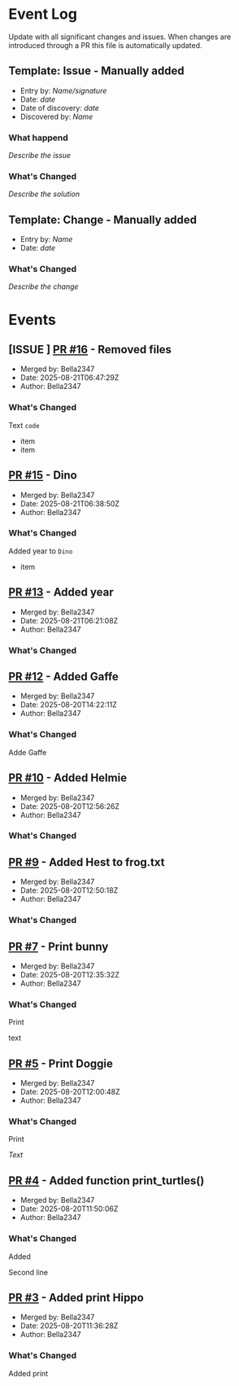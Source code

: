 # Event Log

Update with all significant changes and issues. When changes are introduced through a PR this file is automatically updated.

## Template: Issue - Manually added

- Entry by: *Name/signature*
- Date: *date*
- Date of discovery: *date*
- Discovered by: *Name*

### What happend

*Describe the issue*

### What's Changed

*Describe the solution*

## Template: Change - Manually added

- Entry by: *Name*
- Date: *date*

### What's Changed

*Describe the change*

# Events

## [ISSUE ] [PR #16](https://github.com/Bella2347/test-repo/pull/16) - Removed files

- Merged by: Bella2347
- Date: 2025-08-21T06:47:29Z
- Author: Bella2347

### What's Changed

Text `code`

- item
- item


## [PR #15](https://github.com/Bella2347/test-repo/pull/15) - Dino

- Merged by: Bella2347
- Date: 2025-08-21T06:38:50Z
- Author: Bella2347

### What's Changed

Added year to `Dino`

- item


## [PR #13](https://github.com/Bella2347/test-repo/pull/13) - Added year

- Merged by: Bella2347
- Date: 2025-08-21T06:21:08Z
- Author: Bella2347

### What's Changed


## [PR #12](https://github.com/Bella2347/test-repo/pull/12) - Added Gaffe

- Merged by: Bella2347
- Date: 2025-08-20T14:22:11Z
- Author: Bella2347

### What's Changed


Adde Gaffe


## [PR #10](https://github.com/Bella2347/test-repo/pull/10) - Added Helmie

- Merged by: Bella2347
- Date: 2025-08-20T12:56:26Z
- Author: Bella2347

### What's Changed


## [PR #9](https://github.com/Bella2347/test-repo/pull/9) - Added Hest to frog.txt

- Merged by: Bella2347
- Date: 2025-08-20T12:50:18Z
- Author: Bella2347

### What's Changed


## [PR #7](https://github.com/Bella2347/test-repo/pull/7) - Print bunny

- Merged by: Bella2347
- Date: 2025-08-20T12:35:32Z
- Author: Bella2347

### What's Changed

Print 

text

## [PR #5](https://github.com/Bella2347/test-repo/pull/5) - Print Doggie

- Merged by: Bella2347
- Date: 2025-08-20T12:00:48Z
- Author: Bella2347

### What's Changed

Print 

_Text_

## [PR #4](https://github.com/Bella2347/test-repo/pull/4) - Added function print_turtles()

- Merged by: Bella2347
- Date: 2025-08-20T11:50:06Z
- Author: Bella2347

### What's Changed

Added 

Second line

## [PR #3](https://github.com/Bella2347/test-repo/pull/3) - Added print Hippo

- Merged by: Bella2347
- Date: 2025-08-20T11:36:28Z
- Author: Bella2347

### What's Changed

Added print 
